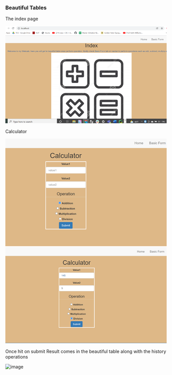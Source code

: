 ### Beautiful Tables

The index page

![img.png](img.png)

Calculator

![img_1.png](img_1.png)
![img_2.png](img_2.png)

Once hit on submit Result comes in the beautiful table along with the history operations

![image](https://user-images.githubusercontent.com/90286085/146258141-b6cd466e-2353-4144-a825-d8c883ee55e8.png)
